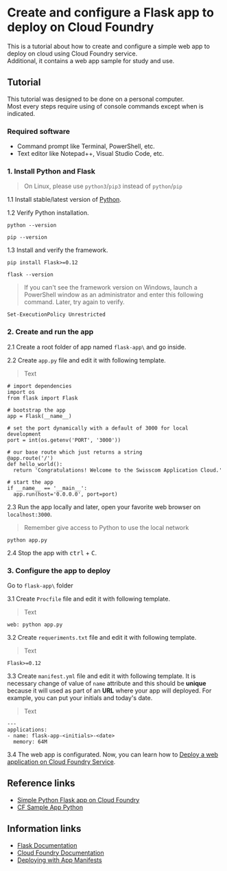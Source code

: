 # Create and configure a Flask app to deploy on Cloud Foundry
This is a tutorial about how to create and configure a simple web app to deploy on cloud using Cloud Foundry service.<br>
Additional, it contains a web app sample for study and use.

## Tutorial
This tutorial was designed to be done on a personal computer. <br> 
Most every steps require using of console commands except when is indicated.

### Required software
* Command prompt like Terminal, PowerShell, etc.
* Text editor like Notepad++, Visual Studio Code, etc.

### 1. Install Python and Flask
> On Linux, please use `python3`/`pip3` instead of `python`/`pip`

1.1 Install stable/latest version of [Python](https://www.python.org/downloads/).

1.2 Verify Python installation.
```
python --version
```
```
pip --version
```

1.3 Install and verify the framework.
```
pip install Flask>=0.12
```
```
flask --version
```

> If you can't see the framework version on Windows, launch a PowerShell window as an administrator and enter this following command. Later, try again to verify.
```
Set-ExecutionPolicy Unrestricted
```

### 2. Create and run the app
2.1 Create a root folder of app named `flask-app\` and go inside.

2.2 Create `app.py` file and edit it with following template.
> Text<br> 
```
# import dependencies
import os
from flask import Flask

# bootstrap the app
app = Flask(__name__)

# set the port dynamically with a default of 3000 for local development
port = int(os.getenv('PORT', '3000'))

# our base route which just returns a string
@app.route('/')
def hello_world():
  return 'Congratulations! Welcome to the Swisscom Application Cloud.'

# start the app
if __name__ == '__main__':
  app.run(host='0.0.0.0', port=port)
```

2.3 Run the app locally and later, open your favorite web browser on `localhost:3000`.
> Remember give access to Python to use the local network
```
python app.py
```

2.4 Stop the app with <kbd>ctrl</kbd> + <kbd>C</kbd>.

### 3. Configure the app to deploy
Go to `flask-app\` folder

3.1 Create `Procfile` file and edit it with following template.
>Text
```
web: python app.py
```

3.2 Create `requeriments.txt` file and edit it with following template.
>Text
```
Flask>=0.12
```

3.3 Create `manifest.yml` file and edit it with following template. It is necessary change of value of `name` attribute and this should be **unique** because it will used as part of an **URL** where your app will deployed. For example, you can put your initials and today's date.
> Text
```
---
applications:
- name: flask-app-<initials>-<date>
  memory: 64M
```

3.4 The web app is configurated. Now, you can learn how to [Deploy a web application on Cloud Foundry Service](https://github.com/afforeroc/deploy-on-cloudfoundry).

## Reference links
* [Simple Python Flask app on Cloud Foundry](https://gist.github.com/ihuston/e87c1d4719f7e72e9760)
* [CF Sample App Python](https://github.com/swisscom/cf-sample-app-python)

## Information links
* [Flask Documentation](http://flask.pocoo.org/)
* [Cloud Foundry Documentation](https://docs.cloudfoundry.org/) 
* [Deploying with App Manifests](https://docs.cloudfoundry.org/devguide/deploy-apps/manifest.html)
